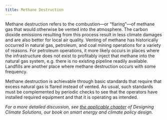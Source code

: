 ```yaml
---
title: Methane Destruction
---
```

Methane destruction refers to the combustion—or “flaring”—of methane gas that would otherwise be vented into the atmosphere.  The carbon dioxide emissions resulting from this process result in less climate damages and are also better for local air quality.  Venting of methane has historically occurred in natural gas, petroleum, and coal mining operations for a variety of reasons.  For petroleum operations, it more likely occurs in places where the infrastructure does not exist to profitably inject that methane into the natural gas system, e.g. there is no existing pipeline readily available.  Landfills are another place where methane destruction occurs with some frequency.

Methane destruction is achievable through basic standards that require that excess natural gas is flared instead of vented.  As usual, such standards must be complemented by periodic checks to see that the operators have installed required equipment and that it is operating as intended.

*For a more detailed discussion, see [the applicable chapter](/dcs/policies/industrial-process-emissions-policies/) of Designing Climate Solutions, our book on smart energy and climate policy design.*
